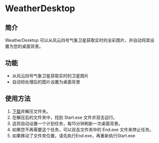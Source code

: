 # WeatherDesktop

## 简介

WeatherDesktop 可以从风云四号气象卫星获取实时的全彩图片，并自动将其设置为您的桌面背景。

## 功能

- 从风云四号气象卫星获取实时的卫星图片
- 自动将处理后的图片设置为桌面背景

## 使用方法

1. [下载](https://github.com/superdun/WeatherDesktop/releases/download/1.0.0/WeatherDesktop.7z)并解压文件夹。
2. 在解压后的文件夹中，找到 Start.exe 文件并双击运行。
3. 这将自动设置一个计划任务，每15分钟刷新一次桌面背景。
4. 如果您不再需要这个任务，可以双击文件夹中的 End.exe 文件来停止任务。
5. 如果移动了文件夹位置，请先执行End.exe，再重新执行Start.exe


